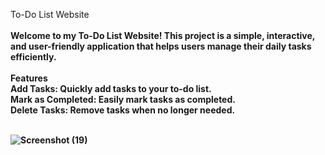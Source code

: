 To-Do List Website<strong><br>
<br>
Welcome to my To-Do List Website! This project is a simple, interactive, and user-friendly application that helps users manage their daily tasks efficiently.
<br><br>
Features<br>
Add Tasks: Quickly add tasks to your to-do list.<br>
Mark as Completed: Easily mark tasks as completed.<br>
Delete Tasks: Remove tasks when no longer needed.<br><br>

![Screenshot (19)](https://github.com/user-attachments/assets/4d16a872-3726-4df5-9a6e-e445ef86e176)


